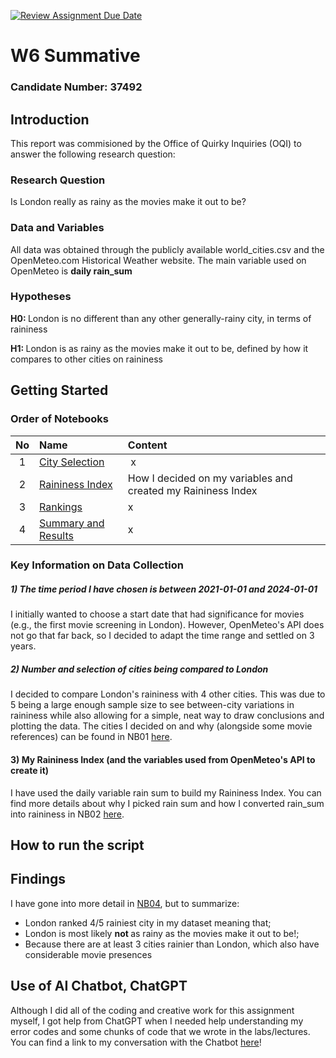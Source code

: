 [![Review Assignment Due Date](https://classroom.github.com/assets/deadline-readme-button-22041afd0340ce965d47ae6ef1cefeee28c7c493a6346c4f15d667ab976d596c.svg)](https://classroom.github.com/a/16Ytx_fz)

# W6 Summative
### Candidate Number: 37492

## Introduction
This report was commisioned by the Office of Quirky Inquiries (OQI) to answer the following research question:

### Research Question
Is London really as rainy as the movies make it out to be?

### Data and Variables
All data was obtained through the publicly available world_cities.csv and the OpenMeteo.com Historical Weather website. The main variable used on OpenMeteo is <b> daily rain_sum </b>

### Hypotheses
<b> H0: </b> London is no different than any other generally-rainy city, in terms of raininess

<b> H1: </b> London is as rainy as the movies make it out to be, defined by how it compares to other cities on raininess

## Getting Started
### Order of Notebooks
| No | Name | Content |
| :--: | :--- | :--- |
| 1 | [City Selection](https://github.com/lse-ds105/ds105a-2024-w06-summative-deyavuz/blob/main/code/NB02-City-Selection.ipynb) | x |
| 2 | [Raininess Index](https://github.com/lse-ds105/ds105a-2024-w06-summative-deyavuz/blob/main/code/NB01-Raininess-Index.ipynb) | How I decided on my variables and created my Raininess Index |
| 3 | [Rankings]() | x |
| 4 | [Summary and Results]() | x |

### Key Information on Data Collection

##### 1) The time period I have chosen is between 2021-01-01 and 2024-01-01
I initially wanted to choose a start date that had significance for movies (e.g., the first movie screening in London). However, OpenMeteo's API does not go that far back, so I decided to adapt the time range and settled on 3 years.
##### 2) Number and selection of cities being compared to London
I decided to compare London's raininess with 4 other cities. This was due to 5 being a large enough sample size to see between-city variations in raininess while also allowing for a simple, neat way to draw conclusions and plotting the data. The cities I decided on and why (alongside some movie references) can be found in NB01 [here]().
#### 3) My Raininess Index (and the variables used from OpenMeteo's API to create it)
I have used the daily variable rain sum to build my Raininess Index. You can find more details about why I picked rain sum and how I converted rain_sum into raininess in NB02 [here]().

## How to run the script


## Findings
I have gone into more detail in [NB04](), but to summarize:
- London ranked 4/5 rainiest city in my dataset meaning that;
- London is most likely <b> not </b> as rainy as the movies make it out to be!;
- Because there are at least 3 cities rainier than London, which also have considerable movie presences

## Use of AI Chatbot, ChatGPT
Although I did all of the coding and creative work for this assignment myself, I got help from ChatGPT when I needed help understanding my error codes and some chunks of code that we wrote in the labs/lectures. You can find a link to my conversation with the Chatbot [here]()!